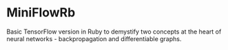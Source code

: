 # MiniFlowRb
Basic TensorFlow version in Ruby to demystify two concepts at the heart of neural networks - backpropagation and differentiable graphs.
